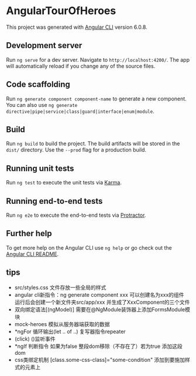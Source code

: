 # AngularTourOfHeroes

This project was generated with [Angular CLI](https://github.com/angular/angular-cli) version 6.0.8.

## Development server

Run `ng serve` for a dev server. Navigate to `http://localhost:4200/`. The app will automatically reload if you change any of the source files.

## Code scaffolding

Run `ng generate component component-name` to generate a new component. You can also use `ng generate directive|pipe|service|class|guard|interface|enum|module`.

## Build

Run `ng build` to build the project. The build artifacts will be stored in the `dist/` directory. Use the `--prod` flag for a production build.

## Running unit tests

Run `ng test` to execute the unit tests via [Karma](https://karma-runner.github.io).

## Running end-to-end tests

Run `ng e2e` to execute the end-to-end tests via [Protractor](http://www.protractortest.org/).

## Further help

To get more help on the Angular CLI use `ng help` or go check out the [Angular CLI README](https://github.com/angular/angular-cli/blob/master/README.md).

## tips
- src/styles.css 文件存放一些全局的样式
- angular cli新指令：ng generate component xxx 可以创建名为xxx的组件 
  运行后会创建一个新文件夹src/app/xxx 并生成了XxxComponent的三个文件
- 双向绑定语法[(ngModel)] 需要在@NgModule装饰器上添加FormsModule模块
- mock-heroes 模拟从服务器端获取的数据
- *ngFor 循环输出(let .. of ..) 复写器指令repeater
- (click) ()监听事件
- *ngIf 判断指令 如果为false 整段dom移除（不存在了）若为true 添加这段dom
- css类绑定机制 [class.some-css-class]="some-condition" 添加到要施加样式的元素上
